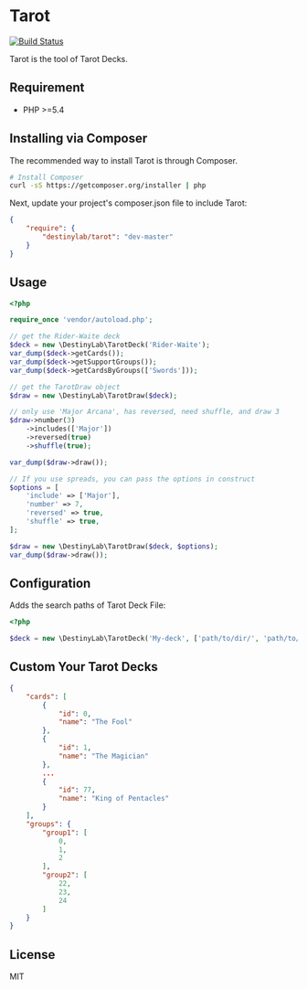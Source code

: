# Tarot

[![Build Status](https://travis-ci.org/DestinyLab/tarot.svg?branch=master)](https://travis-ci.org/DestinyLab/tarot)

Tarot is the tool of Tarot Decks.

## Requirement

 - PHP >=5.4

## Installing via Composer

The recommended way to install Tarot is through Composer.

```bash
# Install Composer
curl -sS https://getcomposer.org/installer | php
```

Next, update your project's composer.json file to include Tarot:

```json
{
    "require": {
        "destinylab/tarot": "dev-master"
    }
}
```

## Usage

```php
<?php

require_once 'vendor/autoload.php';

// get the Rider-Waite deck
$deck = new \DestinyLab\TarotDeck('Rider-Waite');
var_dump($deck->getCards());
var_dump($deck->getSupportGroups());
var_dump($deck->getCardsByGroups(['Swords']));

// get the TarotDraw object
$draw = new \DestinyLab\TarotDraw($deck);

// only use 'Major Arcana', has reversed, need shuffle, and draw 3
$draw->number(3)
    ->includes(['Major'])
    ->reversed(true)
    ->shuffle(true);

var_dump($draw->draw());

// If you use spreads, you can pass the options in construct
$options = [
    'include' => ['Major'],
    'number' => 7,
    'reversed' => true,
    'shuffle' => true,
];

$draw = new \DestinyLab\TarotDraw($deck, $options);
var_dump($draw->draw());
```

## Configuration

Adds the search paths of Tarot Deck File:

```php
<?php

$deck = new \DestinyLab\TarotDeck('My-deck', ['path/to/dir/', 'path/to/another/dir/']);
```

## Custom Your Tarot Decks

```json
{
    "cards": [
        {
            "id": 0,
            "name": "The Fool"
        },
        {
            "id": 1,
            "name": "The Magician"
        },
        ...
        {
            "id": 77,
            "name": "King of Pentacles"
        }
    ],
    "groups": {
        "group1": [
            0,
            1,
            2
        ],
        "group2": [
            22,
            23,
            24
        ]
    }
}
```

## License

MIT
